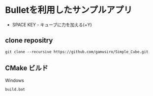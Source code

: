 # Bulletを利用したサンプルアプリ
- SPACE KEY - キューブに力を加える(+Y)

## clone repositry
```
git clone --recursive https://github.com/gamusiro/Simple_Cube.git
```

## CMake ビルド
Windows
```
build.bat
```
